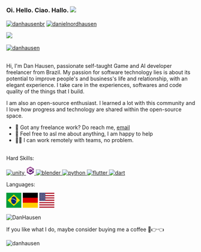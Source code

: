### Oi. Hello. Ciao. Hallo. <img src="https://media.giphy.com/media/hvRJCLFzcasrR4ia7z/giphy.gif" width="25px">
<a href="https://twitter.com/danhausenbr" target="_blank"><img align="center" src="https://www.vectorlogo.zone/logos/twitter/twitter-official.svg" alt="danhausenbr" width="22" /></a>
<a href="https://linkedin.com/in/danielnordhausen" target="_blank"><img align="center" src="https://www.vectorlogo.zone/logos/linkedin/linkedin-icon.svg" alt="danielnordhausen" width="22" /></a>

![](https://visitor-badge.glitch.me/badge?page_id=DanHausen.DanHausen)
<p align="left"> <a href="https://www.codewars.com/users/danhausen" target="blank"><img src="https://www.codewars.com/users/danhausen/badges/small" alt="danhausen" /></a></p>

<br />
Hi, I'm Dan Hausen, passionate self-taught Game and AI developer freelancer from Brazil. My passion for software technology lies is about its potential to improve people's and business's life and relationship, with an elegant experience. I take care in the experiences, softwares and code quality of the things that I build.

I am also an open-source enthusiast. I learned a lot with this community and I love how progress and technology are shared within the open-source space.
<br />

- 💼 Got any freelance work? Do reach me, [email](mailto:business@danhausen.com.br)
- 💬 Feel free to asl me about anything, I am happy to help
- 👨‍💻 I can work remotely with teams, no problem.

<br />
Hard Skills:
<p align="left"> 
 <a href="https://unity.com/" target="_blank"> <img src="https://github.com/halak/unity-editor-icons/blob/master/icons/small/UnityLogoLarge.png" alt="unity" width: "22" height="22"/> </a> 
 <a href="https://www.w3schools.com/cs/" target="_blank"> <img src="https://raw.githubusercontent.com/devicons/devicon/master/icons/csharp/csharp-original.svg" alt="csharp"  width: "22" height="22"/> </a> 
 <a href="https://www.blender.org/" target="_blank"> <img src="https://img.icons8.com/color/48/000000/blender-3d.png" alt="blender" width: "22" height="22"/> </a>   
 <a href="https://www.python.org" target="_blank"> <img src="https://www.vectorlogo.zone/logos/python/python-icon.svg" alt="python" width: "22" height="22"/> </a>
 <a href="https://flutter.dev" target="_blank"> <img src="https://www.vectorlogo.zone/logos/flutterio/flutterio-icon.svg" alt="flutter" width="22" height="22"/> </a> 
 <a href="https://dart.dev" target="_blank"> <img src="https://www.vectorlogo.zone/logos/dartlang/dartlang-icon.svg" alt="dart" width="22" height="22"/> </a> 
 </p>
 
Languages:
<p align="left"> 
 <a target="_blank"> <img src="https://github.com/hampusborgos/country-flags/blob/main/svg/br.svg" alt="Portugês" width="40" height="40"/> </a>
 <a target="_blank"> <img src="https://github.com/hampusborgos/country-flags/blob/main/svg/de.svg" alt="Deustch" width="40" height="40"/> </a>   
 <a target="_blank"> <img src="https://github.com/hampusborgos/country-flags/blob/main/svg/us.svg" alt="English" width="40" height="40"/> </a>   
</p>

<p align="left"><img src="https://github-readme-stats.vercel.app/api/top-langs/?username=DanHausen&layout=compact&hide=HLSL,ShaderLab,CSS,Ruby,HTML" alt="DanHausen"/>

If you like what I do, maybe consider buying me a coffee 🥺👉👈
<p><a href="https://www.buymeacoffee.com/danhausen"> <img align="left" src="https://cdn.buymeacoffee.com/buttons/v2/default-yellow.png" height="50" width="210" alt="danhausen"</a></p>

